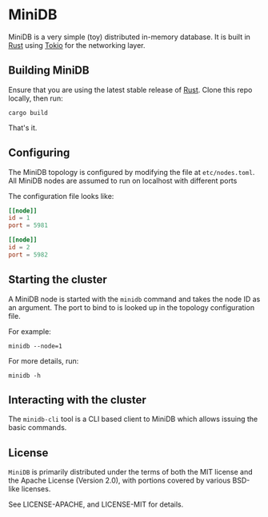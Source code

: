 # MiniDB

MiniDB is a very simple (toy) distributed in-memory database. It is
built in [Rust](http://rust-lang.org) using
[Tokio](https://github.com/tokio-rs/tokio) for the networking layer.

## Building MiniDB

Ensure that you are using the latest stable release of
[Rust](http://rust-lang.org). Clone this repo locally, then run:

```
cargo build
```

That's it.

## Configuring

The MiniDB topology is configured by modifying the file at
`etc/nodes.toml`. All MiniDB nodes are assumed to run on localhost with
different ports

The configuration file looks like:

```toml
[[node]]
id = 1
port = 5981

[[node]]
id = 2
port = 5982
```

## Starting the cluster

A MiniDB node is started with the `minidb` command and takes the node ID
as an argument. The port to bind to is looked up in the topology
configuration file.

For example:

```
minidb --node=1
```

For more details, run:

```
minidb -h
```

## Interacting with the cluster

The `minidb-cli` tool is a CLI based client to MiniDB which allows
issuing the basic commands.



## License

`MiniDB` is primarily distributed under the terms of both the MIT
license and the Apache License (Version 2.0), with portions covered by
various BSD-like licenses.

See LICENSE-APACHE, and LICENSE-MIT for details.
